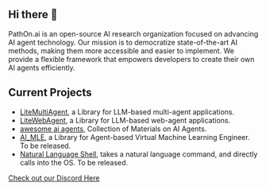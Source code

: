 ## Hi there 👋
PathOn.ai is an open-source AI research organization focused on advancing AI agent technology. Our mission is to democratize state-of-the-art AI methods, making them more accessible and easier to implement. We provide a flexible framework that empowers developers to create their own AI agents efficiently.

## Current Projects
- [LiteMultiAgent](https://github.com/PathOnAI/LiteMultiAgent), a Library for LLM-based multi-agent applications.
- [LiteWebAgent](https://github.com/PathOnAI/LiteWebAgent), a Library for LLM-based web-agent applications. 
- [awesome ai agents](https://github.com/PathOnAI/awesome-ai-agents), Collection of Materials on AI Agents.
- [AI_MLE](https://github.com/PathOnAI/AI_MLE), a Library for Agent-based Virtual Machine Learning Engineer. To be released.
- [Natural Language Shell](https://github.com/PathOnAI/NLS), takes a natural language command, and directly calls into the OS. To be released.

[Check out our Discord Here](https://discord.gg/bb9RraBX)

